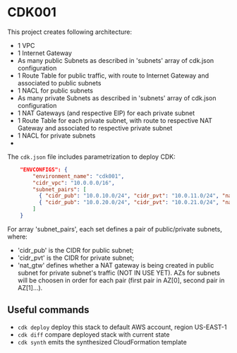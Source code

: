 # CDK001

This project creates following architecture:
* 1 VPC
* 1 Internet Gateway
* As many public Subnets as described in 'subnets' array of cdk.json configuration
* 1 Route Table for public traffic, with route to Internet Gateway and associated to public subnets
* 1 NACL for public subnets
* As many private Subnets as described in 'subnets' array of cdk.json configuration
* 1 NAT Gateways (and respective EIP) for each private subnet
* 1 Route Table for each private subnet, with route to respective NAT Gateway and associated to respective private subnet
* 1 NACL for private subnets
* 
The `cdk.json` file includes parametrization to deploy CDK:
```json
	"ENVCONFIGS": {
  		"environment_name": "cdk001",
  		"cidr_vpc": "10.0.0.0/16",
  		"subnet_pairs": [
  		  { "cidr_pub": "10.0.10.0/24", "cidr_pvt": "10.0.11.0/24", "nat_gtw": true },
  		  { "cidr_pub": "10.0.20.0/24", "cidr_pvt": "10.0.21.0/24", "nat_gtw": true }
  		]
  	}
```

For array 'subnet_pairs', each set defines a pair of public/private subnets, where:
* 'cidr_pub' is the CIDR for public subnet;
* 'cidr_pvt' is the CIDR for private subnet;
* 'nat_gtw' defines whether a NAT gateway is being created in public subnet for private subnet's traffic (NOT IN USE YET).
AZs for subnets will be choosen in order for each pair (first pair in AZ[0], second pair in AZ[1]...).


## Useful commands

 * `cdk deploy`      deploy this stack to default AWS account, region US-EAST-1
 * `cdk diff`        compare deployed stack with current state
 * `cdk synth`       emits the synthesized CloudFormation template

